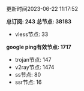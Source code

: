 更新时间2023-06-22 11:17:52

**总订阅: 243**
**总节点: 38183**
- vless节点: 33

**google ping有效节点: 1717**
- trojan节点: 147
- v2ray节点: 1474
- ss节点: 80
- ssr节点: 16
